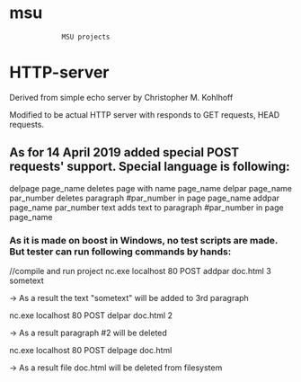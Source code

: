 # msu
                 MSU projects
# HTTP-server
Derived from simple echo server by Christopher M. Kohlhoff

Modified to be actual HTTP server with responds to GET requests, HEAD requests.

## As for 14 April 2019 added special POST requests' support. Special language is following:

delpage page_name					          deletes page with name page_name
delpar page_name par_number			    deletes paragraph #par_number in page page_name
addpar page_name par_number text	  adds text to paragraph #par_number in page page_name

### As it is made on boost in Windows, no test scripts are made. But tester can run following commands by hands:

//compile and run project
nc.exe localhost 80
POST addpar doc.html 3 sometext

-> As a result the text "sometext" will be added to 3rd paragraph

nc.exe localhost 80
POST delpar doc.html 2

-> As a result paragraph #2 will be deleted

nc.exe localhost 80
POST delpage doc.html

-> As a result file doc.html will be deleted from filesystem
